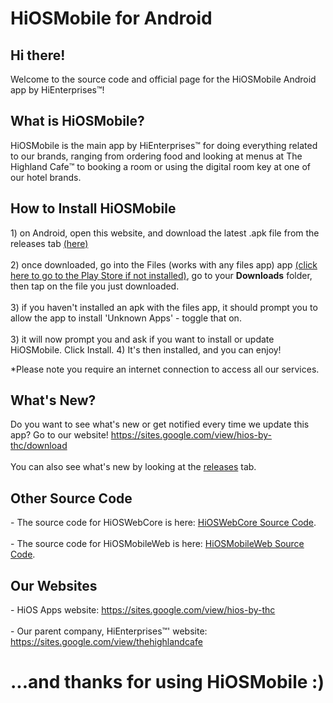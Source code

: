 # HiOSMobile for Android

<h2>Hi there!</h2>
Welcome to the source code and official page for the HiOSMobile Android app by HiEnterprises™!<br>
<h2>What is HiOSMobile?</h2>
HiOSMobile is the main app by HiEnterprises™️ for doing everything related to our brands, ranging from ordering food and looking at menus at The Highland Cafe™️ to booking a room or using the digital room key at one of our hotel brands.
<h2>How to Install HiOSMobile</h2>
1) on Android, open this website, and download the latest .apk file from the releases tab <a href="https://github.com/aarjay123/hiosmobile-androidapp/releases">(here)</a><br><br>
2) once downloaded, go into the Files (works with any files app) app <a href="https://play.google.com/store/apps/details?id=com.google.android.apps.nbu.files">(click here to go to the Play Store if not installed)</a>, go to your <b>Downloads</b> folder, then tap on the file you just downloaded.<br><br>
3) if you haven't installed an apk with the files app, it should prompt you to allow the app to install 'Unknown Apps' - toggle that on.<br><br>
3) it will now prompt you and ask if you want to install or update HiOSMobile. Click Install.
4) It's then installed, and you can enjoy!

*Please note you require an internet connection to access all our services.

<h2>What's New?</h2>
Do you want to see what's new or get notified every time we update this app? Go to our website! <a href="https://sites.google.com/view/hios-by-thc/download">https://sites.google.com/view/hios-by-thc/download</a>
<br><br>
You can also see what's new by looking at the <a href="https://github.com/aarjay123/hiosmobile-androidapp/releases">releases</a> tab.

<h2>Other Source Code</h2>
- The source code for HiOSWebCore is here: <a href="https://github.com/thehighlandcafe/hiosmobile">HiOSWebCore Source Code</a>.<br><br>
- The source code for HiOSMobileWeb is here: <a href="https://github.com/thehighlandcafe/hiosmobileweb">HiOSMobileWeb Source Code</a>.

<h2>Our Websites</h2>
- HiOS Apps website: <a href="https://sites.google.com/view/hios-by-thc">https://sites.google.com/view/hios-by-thc</a><br><br>
- Our parent company, HiEnterprises™' website: <a href="https://sites.google.com/view/thehighlandcafe">https://sites.google.com/view/thehighlandcafe</a>

<h1>...and thanks for using HiOSMobile :)</h1>
